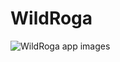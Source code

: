 # WildRoga

![WildRoga app images](https://github.com/[harr0627]/[WildRoga]/blob/[main]/wildRoga.jpg?raw=true)
